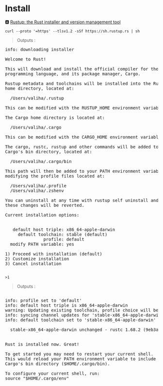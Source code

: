 # Install

:a: [Rustup: the Rust installer and version management tool](https://www.rust-lang.org/learn/get-started)


```
curl --proto '=https' --tlsv1.2 -sSf https://sh.rustup.rs | sh
```
> Outputs :
<pre>
info: downloading installer

Welcome to Rust!

This will download and install the official compiler for the Rust
programming language, and its package manager, Cargo.

Rustup metadata and toolchains will be installed into the Rustup
home directory, located at:

  /Users/valiha/.rustup

This can be modified with the RUSTUP_HOME environment variable.

The Cargo home directory is located at:

  /Users/valiha/.cargo

This can be modified with the CARGO_HOME environment variable.

The cargo, rustc, rustup and other commands will be added to
Cargo's bin directory, located at:

  /Users/valiha/.cargo/bin

This path will then be added to your PATH environment variable by
modifying the profile files located at:

  /Users/valiha/.profile
  /Users/valiha/.zshenv

You can uninstall at any time with rustup self uninstall and
these changes will be reverted.

Current installation options:


   default host triple: x86_64-apple-darwin
     default toolchain: stable (default)
               profile: default
  modify PATH variable: yes

1) Proceed with installation (default)
2) Customize installation
3) Cancel installation

</pre>

```
>1
```
> Outputs :
<pre>

info: profile set to 'default'
info: default host triple is x86_64-apple-darwin
warning: Updating existing toolchain, profile choice will be ignored
info: syncing channel updates for 'stable-x86_64-apple-darwin'
info: default toolchain set to 'stable-x86_64-apple-darwin'

  stable-x86_64-apple-darwin unchanged - rustc 1.68.2 (9eb3afe9e 2023-03-27)


Rust is installed now. Great!

To get started you may need to restart your current shell.
This would reload your PATH environment variable to include
Cargo's bin directory ($HOME/.cargo/bin).

To configure your current shell, run:
source "$HOME/.cargo/env"
</pre>

